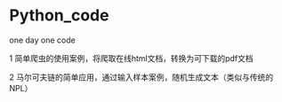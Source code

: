 # Python_code
one day one code

1 简单爬虫的使用案例，将爬取在线html文档，转换为可下载的pdf文档

2 马尔可夫链的简单应用，通过输入样本案例，随机生成文本（类似与传统的NPL）
